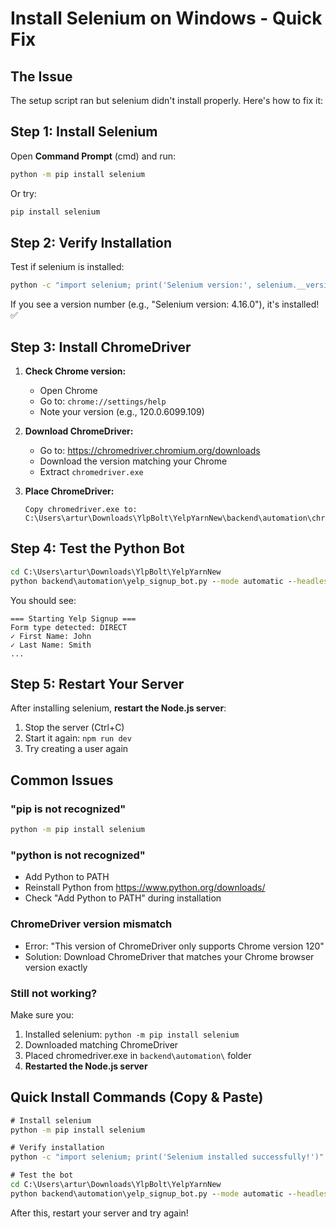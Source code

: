 # Install Selenium on Windows - Quick Fix

## The Issue
The setup script ran but selenium didn't install properly. Here's how to fix it:

## Step 1: Install Selenium

Open **Command Prompt** (cmd) and run:

```cmd
python -m pip install selenium
```

Or try:

```cmd
pip install selenium
```

## Step 2: Verify Installation

Test if selenium is installed:

```cmd
python -c "import selenium; print('Selenium version:', selenium.__version__)"
```

If you see a version number (e.g., "Selenium version: 4.16.0"), it's installed! ✅

## Step 3: Install ChromeDriver

1. **Check Chrome version:**
   - Open Chrome
   - Go to: `chrome://settings/help`
   - Note your version (e.g., 120.0.6099.109)

2. **Download ChromeDriver:**
   - Go to: https://chromedriver.chromium.org/downloads
   - Download the version matching your Chrome
   - Extract `chromedriver.exe`

3. **Place ChromeDriver:**
   ```
   Copy chromedriver.exe to:
   C:\Users\artur\Downloads\YlpBolt\YelpYarnNew\backend\automation\chromedriver.exe
   ```

## Step 4: Test the Python Bot

```cmd
cd C:\Users\artur\Downloads\YlpBolt\YelpYarnNew
python backend\automation\yelp_signup_bot.py --mode automatic --headless
```

You should see:
```
=== Starting Yelp Signup ===
Form type detected: DIRECT
✓ First Name: John
✓ Last Name: Smith
...
```

## Step 5: Restart Your Server

After installing selenium, **restart the Node.js server**:

1. Stop the server (Ctrl+C)
2. Start it again: `npm run dev`
3. Try creating a user again

## Common Issues

### "pip is not recognized"
```cmd
python -m pip install selenium
```

### "python is not recognized"
- Add Python to PATH
- Reinstall Python from https://www.python.org/downloads/
- Check "Add Python to PATH" during installation

### ChromeDriver version mismatch
- Error: "This version of ChromeDriver only supports Chrome version 120"
- Solution: Download ChromeDriver that matches your Chrome browser version exactly

### Still not working?
Make sure you:
1. Installed selenium: `python -m pip install selenium`
2. Downloaded matching ChromeDriver
3. Placed chromedriver.exe in `backend\automation\` folder
4. **Restarted the Node.js server**

## Quick Install Commands (Copy & Paste)

```cmd
# Install selenium
python -m pip install selenium

# Verify installation
python -c "import selenium; print('Selenium installed successfully!')"

# Test the bot
cd C:\Users\artur\Downloads\YlpBolt\YelpYarnNew
python backend\automation\yelp_signup_bot.py --mode automatic --headless
```

After this, restart your server and try again!
